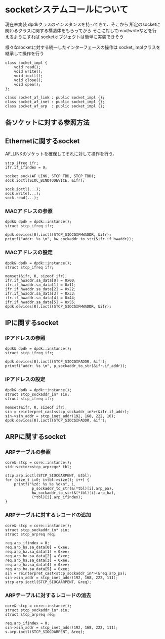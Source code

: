 
# socketシステムコールについて

現在未実装
dpdkクラスのインスタンスを持ってきて、そこから
所定のsocketに関わるクラスに関する構造体をもらってから
そこに対してread/writeなどを行えるようにすれば
socketオブジェクトは簡単に実装できそう

様々なsocketに対する統一したインターフェースの操作は
socket_implクラスを継承して操作を行う

```
class socket_impl {
	void read();
	void write();
	void ioctl();
	void close();
	void open();
};

class socket_af_link : public socket_impl {};
class socket_af_inet : public socket_impl {};
class socket_af_arp  : public socket_impl {};
```


## 各ソケットに対する参照方法



## Ethernetに関するsocket

AF_LINKのソケットを確保してそれに対して操作を行う。


```
stcp_ifreq ifr;
ifr.if_ifindex = 0;

socket sock(AF_LINK, STCP_TBD, STCP_TBD);
sock.ioctl(SIOC_BINDTODEVICE, &ifr);

sock.ioctl(...);
sock.write(...);
sock.read(...);
```

### MACアドレスの参照

```
dpdk& dpdk = dpdk::instance();
struct stcp_ifreq ifr;

dpdk.devices[0].ioctl(STCP_SIOCGIFHWADDR, &ifr);
printf("addr: %s \n", hw_sockaddr_to_str(&ifr.if_hwaddr));
```


### MACアドレスの設定

```
dpdk& dpdk = dpdk::instance();
struct stcp_ifreq ifr;

memset(&ifr, 0, sizeof ifr);
ifr.if_hwaddr.sa_data[0] = 0x00;
ifr.if_hwaddr.sa_data[1] = 0x11;
ifr.if_hwaddr.sa_data[2] = 0x22;
ifr.if_hwaddr.sa_data[3] = 0x33;
ifr.if_hwaddr.sa_data[4] = 0x44;
ifr.if_hwaddr.sa_data[5] = 0x55;
dpdk.devices[0].ioctl(STCP_SIOCSIFHWADDR, &ifr);
```


## IPに関するsocket

### IPアドレスの参照

```
dpdk& dpdk = dpdk::instance();
struct stcp_ifreq ifr;

dpdk.devices[0].ioctl(STCP_SIOCGIFADDR, &ifr);
printf("addr: %s \n", p_sockaddr_to_str(&ifr.if_addr));
```

### IPアドレスの設定

```
dpdk& dpdk = dpdk::instance();
struct stcp_sockaddr_in* sin;
struct stcp_ifreq ifr;

memset(&ifr, 0, sizeof ifr);
sin = reinterpret_cast<stcp_sockaddr_in*>(&ifr.if_addr);
sin->sin_addr = stcp_inet_addr(192, 168, 222, 10);
dpdk.devices[0].ioctl(STCP_SIOCSIFADDR, &ifr);
```

## ARPに関するsocket

### ARPテーブルの参照

```
core& stcp = core::instance();
std::vector<stcp_arpreq>* tbl;

stcp.arp.ioctl(STCP_SIOCGARPENT, &tbl);
for (size_t i=0; i<tbl->size(); i++) {
	printf("%zd: %s %s %d\n", i, 
			p_sockaddr_to_str(&(*tbl)[i].arp_pa), 
			hw_sockaddr_to_str(&(*tbl)[i].arp_ha), 
			(*tbl)[i].arp_ifindex);
}
```

### ARPテーブルに対するレコードの追加

```
core& stcp = core::instance();
struct stcp_sockaddr_in* sin;
struct stcp_arpreq req;

req.arp_ifindex = 0;
req.arp_ha.sa_data[0] = 0xee;
req.arp_ha.sa_data[1] = 0xee;
req.arp_ha.sa_data[2] = 0xee;
req.arp_ha.sa_data[3] = 0xee;
req.arp_ha.sa_data[4] = 0xee;
req.arp_ha.sa_data[5] = 0xee;
sin = reinterpret_cast<stcp_sockaddr_in*>(&req.arp_pa);
sin->sin_addr = stcp_inet_addr(192, 168, 222, 111);
stcp.arp.ioctl(STCP_SIOCAARPENT, &req);
```

### ARPテーブルに対するレコードの消去

```
core& stcp = core::instance();
struct stcp_sockaddr_in* sin;
struct stcp_arpreq req;

req.arp_ifindex = 0;
sin->sin_addr = stcp_inet_addr(192, 168, 222, 111);
s.arp.ioctl(STCP_SIOCDARPENT, &req);
```


